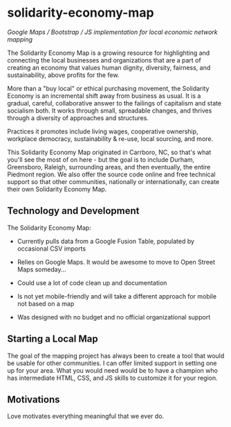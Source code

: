 solidarity-economy-map
======================

*Google Maps / Bootstrap / JS implementation for local economic network mapping*

The Solidarity Economy Map is a growing resource for highlighting and connecting the local businesses and organizations that are a part of creating an economy that values human dignity, diversity, fairness, and sustainability, above profits for the few.

More than a "buy local" or ethical purchasing movement, the Solidarity Economy is an incremental shift away from business as usual. It is a gradual, careful, collaborative answer to the failings of capitalism and state socialism both. It works through small, spreadable changes, and thrives through a diversity of approaches and structures.

Practices it promotes include living wages, cooperative ownership, workplace democracy, sustainability & re-use, local sourcing, and more.

This Solidarity Economy Map originated in Carrboro, NC, so that's what you'll see the most of on here - but the goal is to include Durham, Greensboro, Raleigh, surrounding areas, and then eventually, the entire Piedmont region. We also offer the source code online and free technical support so that other communities, nationally or internationally, can create their own Solidarity Economy Map.


## Technology and Development

The Solidarity Economy Map:

* Currently pulls data from a Google Fusion Table, populated by occasional CSV imports

* Relies on Google Maps. It would be awesome to move to Open Street Maps someday...

* Could use a lot of code clean up and documentation

* Is not yet mobile-friendly and will take a different approach for mobile not based on a map

* Was designed with no budget and no official organizational support

## Starting a Local Map

The goal of the mapping project has always been to create a tool that would be usable for other communities.  I can offer limited support in setting one up for your area.  What you would need would be to have a champion who has intermediate HTML, CSS, and JS skills to customize it for your region.

## Motivations

Love motivates everything meaningful that we ever do.
